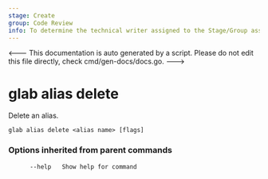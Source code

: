 ```yaml
---
stage: Create
group: Code Review
info: To determine the technical writer assigned to the Stage/Group associated with this page, see https://about.gitlab.com/handbook/product/ux/technical-writing/#assignments
---
```


<---
This documentation is auto generated by a script.
Please do not edit this file directly, check cmd/gen-docs/docs.go.
--->

# glab alias delete

Delete an alias.

```plaintext
glab alias delete <alias name> [flags]
```

### Options inherited from parent commands

```plaintext
      --help   Show help for command
```

